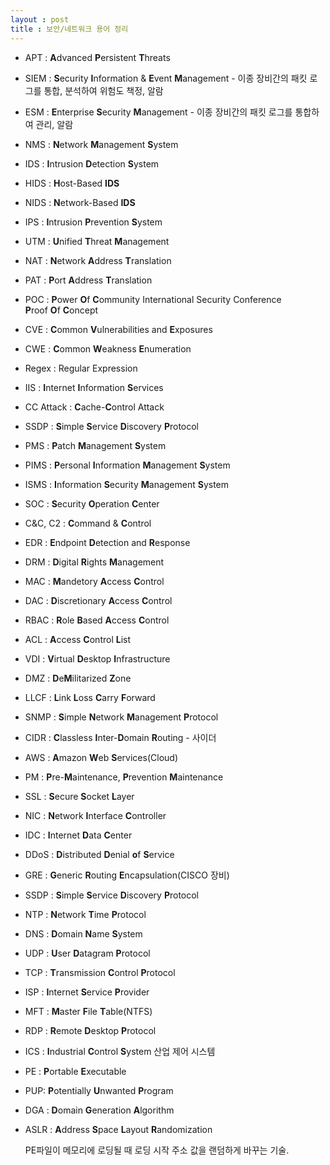 ```yaml
---
layout : post
title : 보안/네트워크 용어 정리
---
```


- APT : **A**dvanced **P**ersistent **T**hreats
- SIEM : **S**ecurity **I**nformation & **E**vent **M**anagement - 이종 장비간의 패킷 로그를 통합, 분석하여 위험도 책정, 알람
- ESM : **E**nterprise **S**ecurity **M**anagement - 이종 장비간의 패킷 로그를 통합하여 관리, 알람
- NMS : **N**etwork **M**anagement **S**ystem
- IDS : **I**ntrusion **D**etection **S**ystem
- HIDS : **H**ost-Based **IDS**
- NIDS : **N**etwork-Based **IDS**
- IPS : **I**ntrusion **P**revention **S**ystem
- UTM : **U**nified **T**hreat **M**anagement
- NAT : **N**etwork **A**ddress **T**ranslation
- PAT : **P**ort **A**ddress **T**ranslation
- POC : **P**ower **O**f **C**ommunity International Security Conference<br>**P**roof **O**f **C**oncept
- CVE : **C**ommon **V**ulnerabilities and **E**xposures
- CWE : **C**ommon **W**eakness **E**numeration
- Regex : Regular Expression
- IIS : **I**nternet **I**nformation **S**ervices









- CC Attack : **C**ache-**C**ontrol Attack

- SSDP : **S**imple **S**ervice **D**iscovery **P**rotocol

- PMS : **P**atch **M**anagement **S**ystem

- PIMS : **P**ersonal **I**nformation **M**anagement **S**ystem

- ISMS : **I**nformation **S**ecurity **M**anagement **S**ystem

- SOC : **S**ecurity **O**peration **C**enter

- C&C, C2 : **C**ommand & **C**ontrol

- EDR : **E**ndpoint **D**etection and **R**esponse

- DRM : **D**igital **R**ights **M**anagement

- MAC : **M**andetory **A**ccess **C**ontrol

- DAC : **D**iscretionary **A**ccess **C**ontrol

- RBAC : **R**ole **B**ased **A**ccess **C**ontrol

- ACL : **A**ccess **C**ontrol **L**ist

- VDI : **V**irtual **D**esktop **I**nfrastructure

- DMZ : **D**e**M**ilitarized **Z**one

- LLCF : **L**ink **L**oss **C**arry **F**orward

- SNMP : **S**imple **N**etwork **M**anagement **P**rotocol

- CIDR : **C**lassless **I**nter-**D**omain **R**outing - 사이더

- AWS : **A**mazon **W**eb **S**ervices(Cloud)

- PM : **P**re-**M**aintenance, **P**revention **M**aintenance

- SSL : **S**ecure **S**ocket **L**ayer

- NIC : **N**etwork **I**nterface **C**ontroller

- IDC : **I**nternet **D**ata **C**enter

- DDoS : **D**istributed **D**enial **o**f **S**ervice

- GRE : **G**eneric **R**outing **E**ncapsulation(CISCO 장비)

- SSDP : **S**imple **S**ervice **D**iscovery **P**rotocol

- NTP : **N**etwork **T**ime **P**rotocol

- DNS : **D**omain **N**ame **S**ystem

- UDP : **U**ser **D**atagram **P**rotocol

- TCP : **T**ransmission **C**ontrol **P**rotocol 

- ISP : **I**nternet **S**ervice **P**rovider

- MFT : **M**aster **F**ile **T**able(NTFS)

- RDP : **R**emote **D**esktop **P**rotocol

- ICS : **I**ndustrial **C**ontrol **S**ystem 산업 제어 시스템

- PE : **P**ortable **E**xecutable

- PUP: **P**otentially **U**nwanted **P**rogram

- DGA : **D**omain **G**eneration **A**lgorithm

- ASLR : **A**ddress **S**pace **L**ayout **R**andomization

   PE파일이 메모리에 로딩될 때 로딩 시작 주소 값을 랜덤하게 바꾸는 기술.

  

